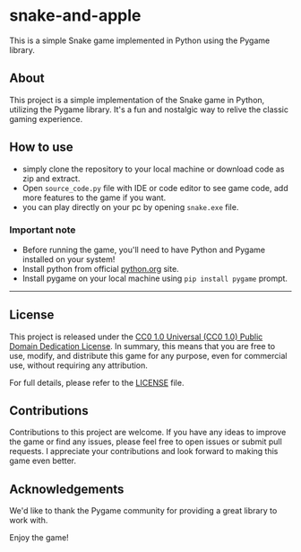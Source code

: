 # snake-and-apple

This is a simple Snake game implemented in Python using the Pygame library.

## About

This project is a simple implementation of the Snake game in Python, utilizing the Pygame library. It's a fun and nostalgic way to relive the classic gaming experience.

## How to use

- simply clone the repository to your local machine or download code as zip and extract.
- Open `source_code.py` file with IDE or code editor to see game code, add more features to the game if you want.
- you can play directly on your pc by opening `snake.exe` file.

### Important note
- Before running the game, you'll need to have Python and Pygame installed on your system!
- Install python from official [python.org](sitehttps://www.python.org/) site.
- Install pygame on your local machine using `pip install pygame` prompt.

---

## License

This project is released under the [CC0 1.0 Universal (CC0 1.0) Public Domain Dedication License](LICENSE). In summary, this means that you are free to use, modify, and distribute this game for any purpose, even for commercial use, without requiring any attribution.

For full details, please refer to the [LICENSE](LICENSE) file.

## Contributions

Contributions to this project are welcome. If you have any ideas to improve the game or find any issues, please feel free to open issues or submit pull requests. I appreciate your contributions and look forward to making this game even better.

## Acknowledgements

We'd like to thank the Pygame community for providing a great library to work with.

Enjoy the game!